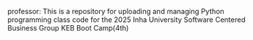 professor: This is a repository for uploading and managing Python programming class code for the 2025 Inha University Software Centered Business Group KEB Boot Camp(4th)
